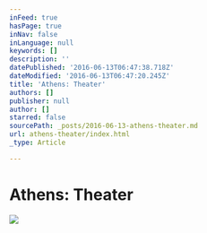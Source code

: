 ```yaml
---
inFeed: true
hasPage: true
inNav: false
inLanguage: null
keywords: []
description: ''
datePublished: '2016-06-13T06:47:38.718Z'
dateModified: '2016-06-13T06:47:20.245Z'
title: 'Athens: Theater'
authors: []
publisher: null
author: []
starred: false
sourcePath: _posts/2016-06-13-athens-theater.md
url: athens-theater/index.html
_type: Article

---
```

# Athens: Theater
![](https://the-grid-user-content.s3-us-west-2.amazonaws.com/000d9a21-ad81-47e0-aa9d-01eb1afeb4f9.jpg)